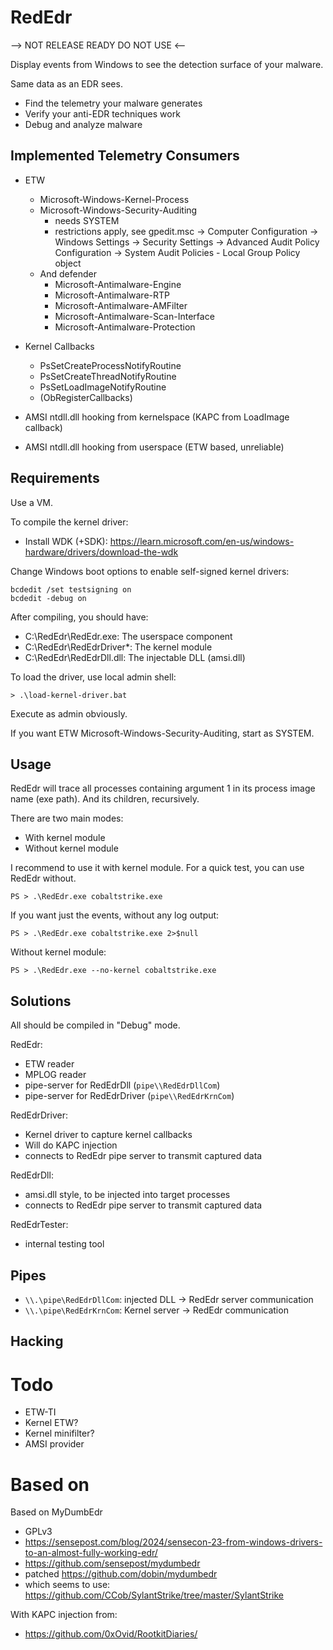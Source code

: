 # RedEdr

--> NOT RELEASE READY DO NOT USE <--

Display events from Windows to see the detection surface of your malware.

Same data as an EDR sees. 

* Find the telemetry your malware generates
* Verify your anti-EDR techniques work
* Debug and analyze malware


## Implemented Telemetry Consumers

* ETW
  * Microsoft-Windows-Kernel-Process
  * Microsoft-Windows-Security-Auditing
    * needs SYSTEM
    * restrictions apply, see gpedit.msc -> Computer Configuration -> Windows Settings -> Security Settings -> Advanced Audit Policy Configuration -> System Audit Policies - Local Group Policy object
  * And defender
    * Microsoft-Antimalware-Engine
    * Microsoft-Antimalware-RTP
    * Microsoft-Antimalware-AMFilter
    * Microsoft-Antimalware-Scan-Interface
    * Microsoft-Antimalware-Protection

* Kernel Callbacks
  * PsSetCreateProcessNotifyRoutine
  * PsSetCreateThreadNotifyRoutine
  * PsSetLoadImageNotifyRoutine
  * (ObRegisterCallbacks)

* AMSI ntdll.dll hooking from kernelspace (KAPC from LoadImage callback)
* AMSI ntdll.dll hooking from userspace (ETW based, unreliable)



## Requirements

Use a VM.

To compile the kernel driver: 
* Install WDK (+SDK): https://learn.microsoft.com/en-us/windows-hardware/drivers/download-the-wdk

Change Windows boot options to enable self-signed kernel drivers:
```
bcdedit /set testsigning on
bcdedit -debug on
```

After compiling, you should have: 
* C:\RedEdr\RedEdr.exe: The userspace component
* C:\RedEdr\RedEdrDriver\*: The kernel module
* C:\RedEdr\RedEdrDll.dll: The injectable DLL (amsi.dll)


To load the driver, use local admin shell: 
```
> .\load-kernel-driver.bat
```

Execute as admin obviously. 

If you want ETW Microsoft-Windows-Security-Auditing, start as SYSTEM. 


## Usage

RedEdr will trace all processes containing argument 1 in its process image name (exe path). And its children, recursively. 

There are two main modes: 
* With kernel module
* Without kernel module

I recommend to use it with kernel module. For a quick test, you can use RedEdr without. 


```
PS > .\RedEdr.exe cobaltstrike.exe
```

If you want just the events, without any log output:
```
PS > .\RedEdr.exe cobaltstrike.exe 2>$null
```


Without kernel module: 
```
PS > .\RedEdr.exe --no-kernel cobaltstrike.exe
```


## Solutions

All should be compiled in "Debug" mode. 

RedEdr: 
* ETW reader
* MPLOG reader
* pipe-server for RedEdrDll (`pipe\\RedEdrDllCom`)
* pipe-server for RedEdrDriver (`pipe\\RedEdrKrnCom`)

RedEdrDriver:
* Kernel driver to capture kernel callbacks
* Will do KAPC injection
* connects to RedEdr pipe server to transmit captured data

RedEdrDll: 
* amsi.dll style, to be injected into target processes
* connects to RedEdr pipe server to transmit captured data

RedEdrTester: 
* internal testing tool


## Pipes

* `\\.\pipe\RedEdrDllCom`: injected DLL -> RedEdr server communication
* `\\.\pipe\RedEdrKrnCom`: Kernel server -> RedEdr communication


## Hacking



# Todo

* ETW-TI
* Kernel ETW?
* Kernel minifilter?
* AMSI provider


# Based on

Based on MyDumbEdr
* GPLv3
* https://sensepost.com/blog/2024/sensecon-23-from-windows-drivers-to-an-almost-fully-working-edr/
* https://github.com/sensepost/mydumbedr
* patched https://github.com/dobin/mydumbedr
* which seems to use: https://github.com/CCob/SylantStrike/tree/master/SylantStrike

With KAPC injection from:
* https://github.com/0xOvid/RootkitDiaries/

